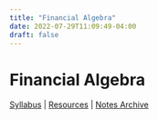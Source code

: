```yaml
---
title: "Financial Algebra"
date: 2022-07-29T11:09:49-04:00
draft: false
---
```


# Financial Algebra
[Syllabus](/syllabus/MFL_Syllabus.pdf) | [Resources]() | [Notes Archive](/notes/period6)

